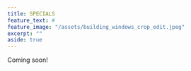 ```yaml
---
title: SPECIALS
feature_text: #
feature_image: "/assets/building_windows_crop_edit.jpeg"
excerpt: ""
aside: true
---
```

Coming soon!

